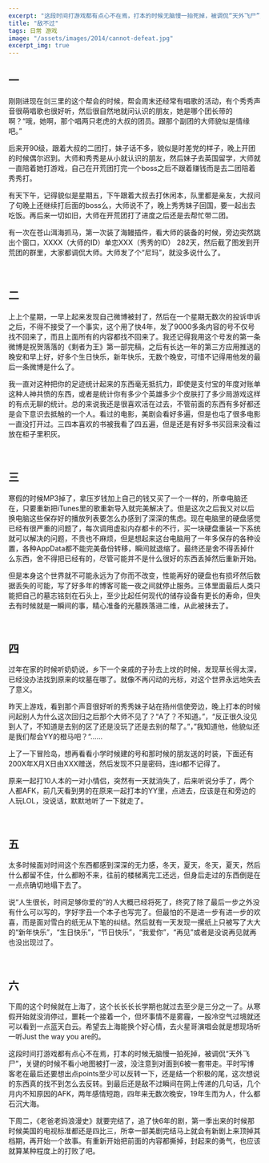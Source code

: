 ```yaml
---
excerpt: "这段时间打游戏都有点心不在焉，打本的时候无脑慢一拍死掉，被调侃“天外飞尸”，关键的时候不看小地图被打一波，没注意到对面到6被一套带走。平时写博客老在最后还要想出点points至少可以反转一下，还是结一个积极的尾，这次想说的东西真的找不到怎么去反转。到最后还是敌不过瞬间在网上传递的几句话，几个月内不知原因的AFK，两年感情短跑，四年来无数次晚安，19年生而为人，什么都石沉大海。"
title: "敌不过"
tags: 日常 游戏
image: "/assets/images/2014/cannot-defeat.jpg"
excerpt_img: true
---
```


## 一
刚刚进现在剑三里的这个帮会的时候，帮会周末还经常有唱歌的活动，有个秀秀声音很萌唱歌也很好听，然后很自然地就问认识的朋友，她是哪个团长带的啊？“哦，她啊，那个唱两只老虎的大叔的团员。跟那个副团的大师貌似是情缘吧。”

后来开90级，跟着大叔的二团打，妹子话不多，貌似是时差党的样子，晚上开团的时候偶尔迟到。大师和秀秀是从小就认识的朋友，然后妹子去英国留学，大师就一直陪着她打游戏，自己在开荒团打完一个boss之后不跟着赚钱而是去二团陪着秀秀打。

有天下午，记得貌似是星期五，下午跟着大叔去打休闲本，队里都是亲友，大叔问了句晚上还继续打后面的boss么，大师说不了，晚上秀秀妹子回国，要一起出去吃饭。再后来一切如旧，大师在开荒团打了进度之后还是去帮忙带二团。

有一次在苍山洱海抓马，第一次装了海鳗插件，看大师的装备的时候，旁边突然跳出个窗口，XXXX（大师的ID）单恋XXX（秀秀的ID） 282天，然后截了图发到开荒团的群里，大家都调侃大师。大师发了个“尼玛”，就没多说什么了。

<br>

## 二
上上个星期，一早上起来发现自己微博被封了，然后在一个星期无数次的投诉申诉之后，不得不接受了一个事实，这个用了快4年，发了9000多条内容的号不仅号找不回来了，而且上面所有的内容都找不回来了。我还记得我用这个号发的第一条微博是祝贺落落的《剩者为王》第一部完稿，之后有长达一年的第三方应用推送的晚安和早上好，好多个生日快乐，新年快乐，无数个晚安，可惜不记得用他发的最后一条微博是什么了。

我一直对这种把你的足迹统计起来的东西毫无抵抗力，即使是支付宝的年度对账单这种人神共愤的东西，或者是统计你有多少个英雄多少个皮肤打了多少局游戏这样的有点无聊的统计。总的来说我还是很喜欢活在过去，不管前面的东西有多好都还是会下意识去抵触的一个人。看过的电影，美剧会看好多遍，但是也屯了很多电影一直没打开过。三四本喜欢的书被我看了四五遍，但是还是有好多书买回来没看过放在柜子里积灰。

<br>

## 三
寒假的时候MP3掉了，拿压岁钱加上自己的钱又买了一个一样的，所幸电脑还在，只要重新把iTunes里的歌重新导入就完美解决了。但是这次之后我又对以后换电脑这些保存好的播放列表要怎么办感到了深深的焦虑。现在电脑里的硬盘感觉已经有很严重的问题了，每次调用虚拟内存都卡的不行，买一块硬盘重装一下系统就可以解决的问题，不贵也不麻烦，但是想起来这台电脑用了一年多保存的各种设置，各种AppData都不能完美备份转移，瞬间就退缩了。最终还是舍不得丢掉什么东西，舍不得把已经有的，尽管可能并不是什么很好的东西丢掉然后重新开始。

但是本身这个世界就不可能永远为了你而不改变，性能再好的硬盘也有损坏然后数据丢失的可能，写了好多年的博客可能一夜之间就停止服务。三体里面最后人类只能把自己的墓志铭刻在石头上，至少比起任何现代的储存设备有更长的寿命，但失去有时候就是一瞬间的事，精心准备的光墓跌落进二维，从此被抹去了。

<br>

## 四
过年在家的时候听奶奶说，乡下一个亲戚的子孙去上坟的时候，发现草长得太深，已经没办法找到原来的坟墓在哪了。就像不再闪动的光标，对这个世界永远地失去了意义。

昨天上游戏，看到那个声音很好听的秀秀妹子站在扬州信使旁边，晚上打本的时候问起别人为什么这次回归之后那个大师不见了？“A了？不知道。”，“反正很久没见到人了，不知道是去别的区了还是没玩了还是去别的帮了。”，”我知道他，他貌似还是我们帮会YY的橙马吧？“……

上了一下冒险岛，想再看看小学时候建的号和那时候的朋友送的时装，下面还有200X年X月X日由XXX赠送，然后发现不只是密码，连id都不记得了。

原来一起打10人本的一对小情侣，突然有一天就消失了，后来听说分手了，两个人都AFK，前几天看到男的在原来一起打本的YY里，点进去，应该是在和旁边的人玩LOL，没说话，默默地听了一下就走了。

<br>

## 五
太多时候面对时间这个东西都感到深深的无力感，冬天，夏天，冬天，夏天，然后什么都留不住，什么都盼不来，往前的楼梯离完工还远，但身后走过的东西倒是在一点点确切地塌下去了。

说“人生很长，时间足够你爱的”的人大概已经将死了，终究了除了最后一步之外没有什么可以写的，字好字丑一个本子也写完了。但最怕的不是进一步有进一步的欢喜，而是面对雪白的纸无从下笔的纠结。然后就有一天发现一摞纸上只被写了大大的“新年快乐”，“生日快乐”，“节日快乐”，“我爱你”，“再见”或者是没说再见就再也没出现过了。

<br>

## 六
下周的这个时候就在上海了，这个长长长长学期也就过去至少是三分之一了。从寒假开始就没消停过，噩耗一个接着一个，但坏事情不是雾霾，一股冷空气过境就还可以看到一点蓝天白云。希望去上海能换个好心情，去火星哥演唱会就是想现场听一听Just the way you are的。

这段时间打游戏都有点心不在焉，打本的时候无脑慢一拍死掉，被调侃“天外飞尸”，关键的时候不看小地图被打一波，没注意到对面到6被一套带走。平时写博客老在最后还要想出点points至少可以反转一下，还是结一个积极的尾，这次想说的东西真的找不到怎么去反转。到最后还是敌不过瞬间在网上传递的几句话，几个月内不知原因的AFK，两年感情短跑，四年来无数次晚安，19年生而为人，什么都石沉大海。

下周二，《老爸老妈浪漫史》就要完结了，追了快6年的剧，第一季出来的时候那时候美国的电视标准都还是四比三，所幸一部美剧完结马上就会有新剧上来顶掉其档期，再开始一个故事。有重新开始把前面的内容都撕掉，封起来的勇气，也应该就算某种程度上的打败了吧。